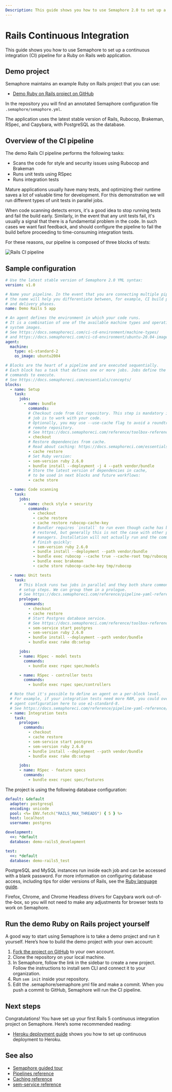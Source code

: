 ```yaml
---
Description: This guide shows you how to use Semaphore 2.0 to set up a continuous integration (CI) pipeline for a Ruby on Rails web application.
---
```


# Rails Continuous Integration

This guide shows you how to use Semaphore to set up a continuous integration
(CI) pipeline for a Ruby on Rails web application.

## Demo project

Semaphore maintains an example Ruby on Rails project that you can use:

- [Demo Ruby on Rails project on GitHub][rails-demo-project]

In the repository you will find an annotated Semaphore configuration file
`.semaphore/semaphore.yml`.

The application uses the latest stable version of Rails, Rubocop, Brakeman,
RSpec, and Capybara, with PostgreSQL as the database.

## Overview of the CI pipeline

The demo Rails CI pipeline performs the following tasks:

- Scans the code for style and security issues using Rubocop and Brakeman
- Runs unit tests using RSpec
- Runs integration tests

Mature applications usually have many tests, and optimizing their runtime saves
a lot of valuable time for development. For this demonstration we will run
different types of unit tests in parallel jobs.

When code scanning detects errors, it's a good idea to stop running
tests and fail the build early. Similarly, in the event that any unit tests fail,
it's usually a signal that there is a fundamental problem in the code. In such
cases we want fast feedback, and should configure the pipeline to fail the build 
before proceeding to time-consuming integration tests.

For these reasons, our pipeline is composed of three blocks of tests:

![Rails CI pipeline](https://github.com/semaphoreci-demos/semaphore-demo-ruby-rails/raw/master/public/ci-pipeline.png)

## Sample configuration

``` yaml
# Use the latest stable version of Semaphore 2.0 YML syntax:
version: v1.0

# Name your pipeline. In the event that you are connecting multiple pipelines with promotions,
# the name will help you differentiate between, for example, CI build phases
# and delivery phases.
name: Demo Rails 5 app

# An agent defines the environment in which your code runs.
# It is a combination of one of the available machine types and operating
# system images.
# See https://docs.semaphoreci.com/ci-cd-environment/machine-types/
# and https://docs.semaphoreci.com/ci-cd-environment/ubuntu-20.04-image/
agent:
  machine:
    type: e1-standard-2
    os_image: ubuntu2004

# Blocks are the heart of a pipeline and are executed sequentially.
# Each block has a task that defines one or more jobs. Jobs define the
# commands to execute.
# See https://docs.semaphoreci.com/essentials/concepts/
blocks:
  - name: Setup
    task:
      jobs:
        - name: bundle
          commands:
          # Checkout code from Git repository. This step is mandatory if the
          # job is to work with your code.
          # Optionally, you may use --use-cache flag to avoid a roundtrip to a
          # remote repository.
          # See https://docs.semaphoreci.com/reference/toolbox-reference/#checkout
          - checkout
          # Restore dependencies from cache.
          # Read about caching: https://docs.semaphoreci.com/essentials/caching-dependencies-and-directories/
          - cache restore
          # Set Ruby version:
          - sem-version ruby 2.6.0
          - bundle install --deployment -j 4 --path vendor/bundle
          # Store the latest version of dependencies in cache,
          # to be used in next blocks and future workflows:
          - cache store

  - name: Code scanning
    task:
      jobs:
        - name: check style + security
          commands:
            - checkout
            - cache restore
            - cache restore rubocop-cache-key
            # Bundler requires `install` to run even though cache has been
            # restored, but generally this is not the case with other package
            # managers. Installation will not actually run and the command will
            # finish quickly:
            - sem-version ruby 2.6.0
            - bundle install --deployment --path vendor/bundle
            - bundle exec rubocop --cache true --cache-root tmp/rubocop
            - bundle exec brakeman
            - cache store rubocop-cache-key tmp/rubocop

  - name: Unit tests
    task:
      # This block runs two jobs in parallel and they both share common
      # setup steps. We can group them in a prologue.
      # See https://docs.semaphoreci.com/reference/pipeline-yaml-reference/#prologue
      prologue:
        commands:
          - checkout
          - cache restore
          # Start Postgres database service.
          # See https://docs.semaphoreci.com/reference/toolbox-reference/#sem-service
          - sem-service start postgres
          - sem-version ruby 2.6.0
          - bundle install --deployment --path vendor/bundle
          - bundle exec rake db:setup

      jobs:
      - name: RSpec - model tests
        commands:
          - bundle exec rspec spec/models

      - name: RSpec - controller tests
        commands:
          - bundle exec rspec spec/controllers

  # Note that it's possible to define an agent on a per-block level.
  # For example, if your integration tests need more RAM, you could override
  # agent configuration here to use e1-standard-8.
  # See https://docs.semaphoreci.com/reference/pipeline-yaml-reference/#agent-in-task
  - name: Integration tests
    task:
      prologue:
        commands:
          - checkout
          - cache restore
          - sem-service start postgres
          - sem-version ruby 2.6.0
          - bundle install --deployment --path vendor/bundle
          - bundle exec rake db:setup

      jobs:
      - name: RSpec - feature specs
        commands:
          - bundle exec rspec spec/features
```

The project is using the following database configuration:

``` yaml
default: &default
  adapter: postgresql
  encoding: unicode
  pool: <%= ENV.fetch("RAILS_MAX_THREADS") { 5 } %>
  host: localhost
  username: postgres

development:
  <<: *default
  database: demo-rails5_development

test:
  <<: *default
  database: demo-rails5_test
```

PostgreSQL and MySQL instances run inside each job and can be accessed with
a blank password. For more information on configuring database access,
including tips for older versions of Rails, see the
[Ruby language guide][ruby-guide].

Firefox, Chrome, and Chrome Headless drivers for Capybara work out-of-the-box,
so you will not need to make any adjustments for browser tests to work on
Semaphore.

## Run the demo Ruby on Rails project yourself

A good way to start using Semaphore is to take a demo project and run it
yourself. Here’s how to build the demo project with your own account:

1. [Fork the project on GitHub][rails-demo-project] to your own account.
2. Clone the repository on your local machine.
3. In Semaphore, follow the link in the sidebar to create a new project.
   Follow the instructions to install sem CLI and connect it to your
   organization.
4. Run `sem init` inside your repository.
5. Edit the .semaphore/semaphore.yml file and make a commit. When you push a
   commit to GitHub, Semaphore will run the CI pipeline.

## Next steps

Congratulations! You have set up your first Rails 5 continuous integration
project on Semaphore. Here’s some recommended reading:

- [Heroku deployment guide][heroku-guide] shows you how to set up continuous
deployment to Heroku.

## See also

- [Semaphore guided tour][guided-tour]
- [Pipelines reference][pipelines-ref]
- [Caching reference][cache-ref]
- [sem-service reference][sem-service]

[rails-demo-project]: https://github.com/semaphoreci-demos/semaphore-demo-ruby-rails
[ruby-guide]: https://docs.semaphoreci.com/programming-languages/ruby/
[guided-tour]: https://docs.semaphoreci.com/guided-tour/getting-started/
[pipelines-ref]: https://docs.semaphoreci.com/reference/pipeline-yaml-reference/
[cache-ref]: https://docs.semaphoreci.com/reference/toolbox-reference/#cache
[sem-service]: https://docs.semaphoreci.com/ci-cd-environment/sem-service-managing-databases-and-services-on-linux/
[heroku-guide]: https://docs.semaphoreci.com/examples/heroku-deployment/
